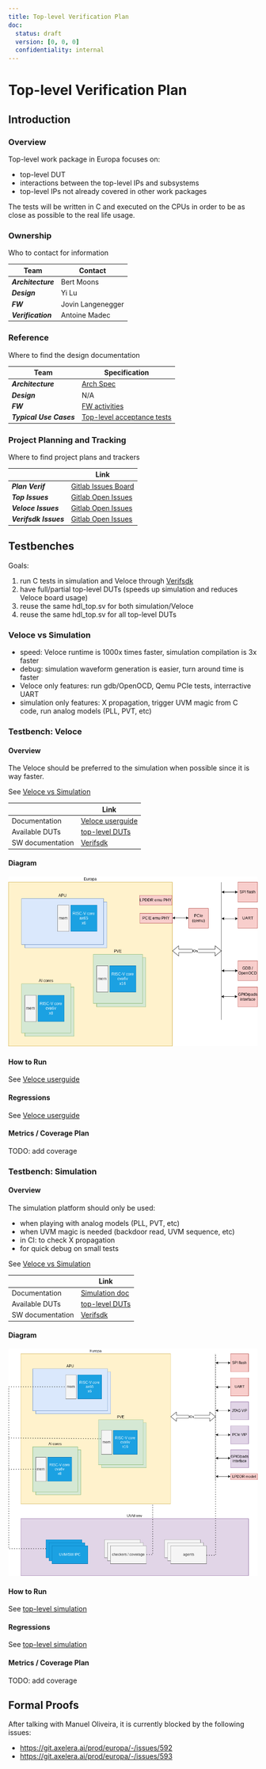 ```yaml
---
title: Top-level Verification Plan
doc:
  status: draft
  version: [0, 0, 0]
  confidentiality: internal
---
```


# Top-level Verification Plan

## Introduction

### Overview
Top-level work package in Europa focuses on:

- top-level DUT
- interactions between the top-level IPs and subsystems
- top-level IPs not already covered in other work packages

The tests will be written in C and executed on the CPUs in order to be as close as possible to the real life usage.

### Ownership
Who to contact for information

| Team               | Contact           |
| ------------------ | ---------------   |
| ***Architecture*** | Bert Moons        |
| ***Design***       | Yi Lu             |
| ***FW***           | Jovin Langenegger |
| ***Verification*** | Antoine Madec     |

### Reference
Where to find the design documentation

| Team                    | Specification                                                                                                                             |
| ------------------      | -------------                                                                                                                             |
| ***Architecture***      | [Arch Spec](https://axeleraai.atlassian.net/wiki/spaces/archrd/pages/338984981/Europa+Top+Level+Architecture)                             |
| ***Design***            | N/A                                                                                                                                       |
| ***FW***                | [FW activities](https://axeleraai.atlassian.net/wiki/spaces/SOFTWARE/pages/612663378/Europa+Activities+Map+workshop#Activities-Map)       |
| ***Typical Use Cases*** | [Top-level acceptance tests](https://axeleraai.atlassian.net/wiki/spaces/archrd/pages/605716520/Europa+Architecture+E2E+acceptance+tests) |

### Project Planning and Tracking
Where to find project plans and trackers

|                       | Link                                                                                                  |
| -                     | ----                                                                                                  |
| ***Plan Verif***      | [Gitlab Issues Board](https://git.axelera.ai/ai-dv-team/dv-europa-planning/TOP-MISC/-/issues)         |
| ***Top Issues***      | [Gitlab Open Issues](https://git.axelera.ai/prod/europa/-/issues/?label_name%5B%5D=block%3Atop)       |
| ***Veloce Issues***   | [Gitlab Open Issues](https://git.axelera.ai/prod/europa/-/issues/?label_name%5B%5D=veloce)            |
| ***Verifsdk Issues*** | [Gitlab Open Issues](https://git.axelera.ai/prod/europa/-/issues/?label_name%5B%5D=verifsdk%3A%3A%2a) |

## Testbenches

Goals:

1. run C tests in simulation and Veloce through [Verifsdk](https://git.axelera.ai/prod/europa/-/tree/main/verifsdk?ref_type=heads)
2. have full/partial top-level DUTs (speeds up simulation and reduces Veloce board usage)
3. reuse the same hdl_top.sv for both simulation/Veloce
4. reuse the same hdl_top.sv for all top-level DUTs

### Veloce vs Simulation
- speed: Veloce runtime is 1000x times faster, simulation compilation is 3x faster
- debug: simulation waveform generation is easier, turn around time is faster
- Veloce only features: run gdb/OpenOCD, Qemu PCIe tests, interractive UART
- simulation only features: X propagation, trigger UVM magic from C code, run analog models (PLL, PVT, etc)

### Testbench: Veloce
#### Overview
The Veloce should be preferred to the simulation when possible since it is way faster.

See [Veloce vs Simulation](#veloce-vs-simulation)

|                | Link                                                                                                                       |
| -              | ----                                                                                                                       |
| Documentation  | [Veloce userguide](https://doc.axelera.ai/prod/europa/latest/user_guide/veloce/)                                           |
| Available DUTs | [top-level DUTs](https://git.axelera.ai/prod/europa/-/tree/main/hw/impl/europa/emulation/input/compilation?ref_type=heads) |
| SW documentation | [Verifsdk](https://git.axelera.ai/prod/europa/-/tree/main/verifsdk?ref_type=heads)                                         |

#### Diagram
![*top_level_verification_architecture_veloce*](img/top_level_verification_architecture_veloce.drawio.png)

#### How to Run
See [Veloce userguide](https://doc.axelera.ai/prod/europa/latest/user_guide/veloce/#run)

#### Regressions
See [Veloce userguide](https://doc.axelera.ai/prod/europa/latest/user_guide/veloce/#regressions)

#### Metrics / Coverage Plan
TODO: add coverage

### Testbench: Simulation
#### Overview
The simulation platform should only be used:

- when playing with analog models (PLL, PVT, etc)
- when UVM magic is needed (backdoor read, UVM sequence, etc)
- in CI: to check X propagation
- for quick debug on small tests

See [Veloce vs Simulation](#veloce-vs-simulation)

|                | Link                                                                                                              |
| -              | ----                                                                                                              |
| Documentation  | [Simulation doc](https://git.axelera.ai/prod/europa/-/blob/main/docs/flow_docs/flows/simulation.md?ref_type=head) |
| Available DUTs | [top-level DUTs](https://git.axelera.ai/prod/europa/-/tree/main/hw/impl/europa/dv?ref_type=heads)                 |
| SW documentation | [Verifsdk](https://git.axelera.ai/prod/europa/-/tree/main/verifsdk?ref_type=heads)                                |

#### Diagram
![*top_level_verification_architecture_simulation*](img/top_level_verification_architecture_simulation.drawio.png)

#### How to Run
See [top-level simulation](https://doc.axelera.ai/prod/europa/latest/user_guide/top_level_simulation/#run)

#### Regressions
See [top-level simulation](https://doc.axelera.ai/prod/europa/latest/user_guide/top_level_simulation/#regressions)

#### Metrics / Coverage Plan
TODO: add coverage

## Formal Proofs
After talking with Manuel Oliveira, it is currently blocked by the following issues:

- https://git.axelera.ai/prod/europa/-/issues/592
- https://git.axelera.ai/prod/europa/-/issues/593
